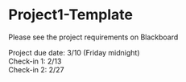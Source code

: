 # Project1-Template

Please see the project requirements on Blackboard

Project due date: 3/10 (Friday midnight) <br />
Check-in 1:  2/13 <br />
Check-in 2:  2/27 <br />
